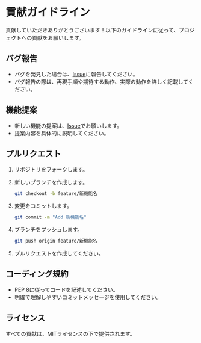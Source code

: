 # 貢献ガイドライン

貢献していただきありがとうございます！以下のガイドラインに従って、プロジェクトへの貢献をお願いします。

## バグ報告

- バグを発見した場合は、[Issue](https://github.com/あなたのユーザー名/リポジトリ名/issues)に報告してください。
- バグ報告の際は、再現手順や期待する動作、実際の動作を詳しく記載してください。

## 機能提案

- 新しい機能の提案は、[Issue](https://github.com/あなたのユーザー名/リポジトリ名/issues)でお願いします。
- 提案内容を具体的に説明してください。

## プルリクエスト

1. リポジトリをフォークします。
2. 新しいブランチを作成します。

    ```bash
    git checkout -b feature/新機能名
    ```

3. 変更をコミットします。

    ```bash
    git commit -m "Add 新機能名"
    ```

4. ブランチをプッシュします。

    ```bash
    git push origin feature/新機能名
    ```

5. プルリクエストを作成してください。

## コーディング規約

- PEP 8に従ってコードを記述してください。
- 明確で理解しやすいコミットメッセージを使用してください。

## ライセンス

すべての貢献は、MITライセンスの下で提供されます。
